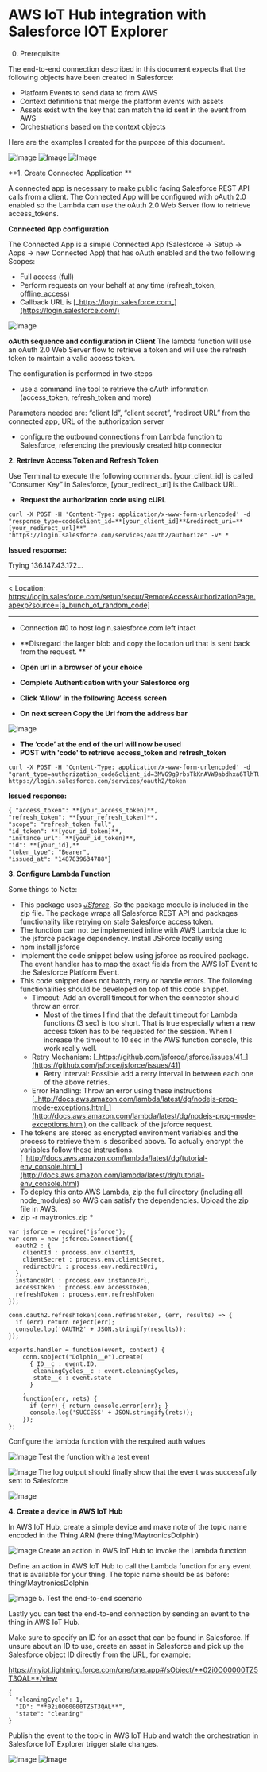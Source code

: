 # AWS IoT Hub integration with Salesforce IOT Explorer

0. Prerequisite


The end-to-end connection described in this document expects that the following objects have been created in Salesforce:

* Platform Events to send data to from AWS
* Context definitions that merge the platform events with assets
* Assets exist with the key that can match the id sent in the event from AWS
* Orchestrations based on the context objects

Here are the examples I created for the purpose of this document.

![Image](./images/image_0.png)
![Image](./images/image_1.png)
![Image](./images/image_2.png)

**1. Create Connected Application **


A connected app is necessary to make public facing Salesforce REST API calls from a client. The Connected App will be configured with oAuth 2.0 enabled so the Lambda can use the oAuth 2.0 Web Server flow to retrieve access_tokens.

**Connected App configuration**


The Connected App is a simple Connected App (Salesforce → Setup → Apps → new Connected App) that has oAuth enabled and the two following Scopes:

* Full access (full)
* Perform requests on your behalf at any time (refresh_token, offline_access)
* Callback URL is [_https://login.salesforce.com_](https://login.salesforce.com/)

![Image](./images/image_3.png)

**oAuth sequence and configuration in Client**
The lambda function will use an oAuth 2.0 Web Server flow to retrieve a token and will use the refresh token to maintain a valid access token.

The configuration is performed in two steps

* use a command line tool to retrieve the oAuth information (access_token, refresh_token and more)

Parameters needed are: “client Id”, “client secret”, “redirect URL” from the connected app, URL of the authorization server

* configure the outbound connections from  Lambda function to Salesforce, referencing the previously created http connector

**2. Retrieve Access Token and Refresh Token**


Use Terminal to execute the following commands. [your_client_id] is called “Consumer Key” in Salesforce,  [your_redirect_url] is the Callback URL.

* **Request the authorization code using cURL**

```
curl -X POST -H 'Content-Type: application/x-www-form-urlencoded' -d "response_type=code&client_id=**[your_client_id]**&redirect_uri=**[your_redirect_url]**" "https://login.salesforce.com/services/oauth2/authorize" -v* *
```

**Issued response:**


Trying 136.147.43.172…
***
< Location: https://login.salesforce.com/setup/secur/RemoteAccessAuthorizationPage.apexp?source=[a_bunch_of_random_code]
***
* Connection #0 to host login.salesforce.com left intact

* **Disregard the larger blob and copy the location url that is sent back from the request. **
* **Open url in a browser of your choice**
* **Complete Authentication with your Salesforce org**
* **Click ‘Allow’ in the following Access screen**
* **On next screen Copy the Url from the address bar**

![Image](./images/image_4.png)
* **The ‘code’ at the end of the url will now be used**
* **POST with 'code' to retrieve access_token and refresh_token**

```
curl -X POST -H 'Content-Type: application/x-www-form-urlencoded' -d "grant_type=authorization_code&client_id=3MVG9g9rbsTkKnAVW9abdhxa6TlhTUEKDQNrGqpyPu4gvBRCaOeaHYAmyZM8cAtGS5.lVhfpeikoIpXtzVMWw&client_secret=2750853922881756995&code=aPrxbOND3gL_2LZSI8tsDikv9mz7zf5aXLgeV6syCcBNfZ_.plSbe_8FwtlRdcUCYsYURcZeaA%3D%3D&redirect_uri=https://login.salesforce.com" https://login.salesforce.com/services/oauth2/token
```

**Issued response:**

```
{ "access_token": **[your_access_token]**,
"refresh_token": **[your_refresh_token]**,
"scope": "refresh_token full",
"id_token": **[your_id_token]**,
"instance_url": **[your_id_token]**,
"id": **[your_id],**
"token_type": "Bearer",
"issued_at": "1487839634788"}
```

**3. Configure Lambda Function**


Some things to Note:

* This package uses [_JSforce_](https://jsforce.github.io/). So the package module is included in the zip file. The package wraps all Salesforce REST API and packages functionality like retrying on stale Salesforce access token.
* The function can not be implemented inline with AWS Lambda due to the jsforce package dependency. Install JSForce locally using
* npm install jsforce
* Implement the code snippet below using jsforce as required package. The event handler has to map the exact fields from the AWS IoT Event to the Salesforce Platform Event.
* This code snippet does not batch, retry or handle errors. The following functionalities should be developed on top of this code snippet.
    * Timeout: Add an overall timeout for when the connector should throw an error.
        * Most of the times I find that the default timeout for Lambda functions (3 sec) is too short. That is true especially when a new access token has to be requested for the session. When I increase the timeout to 10 sec in the AWS function console, this work really well.
    * Retry Mechanism: [_https://github.com/jsforce/jsforce/issues/41_](https://github.com/jsforce/jsforce/issues/41)
        * Retry Interval: Possible add a retry interval in between each one of the above retries.
    * Error Handling: Throw an error using these instructions [_http://docs.aws.amazon.com/lambda/latest/dg/nodejs-prog-mode-exceptions.html_](http://docs.aws.amazon.com/lambda/latest/dg/nodejs-prog-mode-exceptions.html) on the callback of the jsforce request.
* The tokens are stored as encrypted environment variables and the process to retrieve them is described above. To actually encrypt the variables follow these instructions. [_http://docs.aws.amazon.com/lambda/latest/dg/tutorial-env_console.html_](http://docs.aws.amazon.com/lambda/latest/dg/tutorial-env_console.html)
* To deploy this onto AWS Lambda, zip the full directory (including all node_modules) so AWS can satisfy the dependencies. Upload the zip file in AWS.
* zip -r maytronics.zip *

```
var jsforce = require('jsforce');
var conn = new jsforce.Connection({
  oauth2 : {
    clientId : process.env.clientId,
    clientSecret : process.env.clientSecret,
    redirectUri : process.env.redirectUri,
  },
  instanceUrl : process.env.instanceUrl,
  accessToken : process.env.accessToken,
  refreshToken : process.env.refreshToken
});

conn.oauth2.refreshToken(conn.refreshToken, (err, results) => {
  if (err) return reject(err);
  console.log('OAUTH2' + JSON.stringify(results));
});

exports.handler = function(event, context) {
    conn.sobject("Dolphin__e").create(
      { ID__c : event.ID,
       cleaningCycles__c : event.cleaningCycles,
       state__c : event.state
      }
    ,
    function(err, rets) {
      if (err) { return console.error(err); }
      console.log('SUCCESS' + JSON.stringify(rets));
    });
};
```

Configure the lambda function with the required auth values

![Image](./images/image_5.png)
Test the function with a test event

![Image](./images/image_6.png)
The log output should finally show that the event was successfully sent to Salesforce

![Image](./images/image_7.png)

**4. Create a device in AWS IoT Hub**


In AWS IoT Hub, create a simple device and make note of the topic name encoded in the Thing ARN (here thing/MaytronicsDolphin)

![Image](./images/image_8.png)
Create an action in AWS IoT Hub to invoke the Lambda function


Define an action in AWS IoT Hub to call the Lambda function for any event that is available for your thing. The topic name should be as before: thing/MaytronicsDolphin

![Image](./images/image_9.png)
5. Test the end-to-end scenario


Lastly you can test the end-to-end connection by sending an event to the thing in AWS IoT Hub.

Make sure to specify an ID for an asset that can be found in Salesforce. If unsure about an ID to use, create an asset in Salesforce and pick up the Salesforce object ID directly from the URL, for example:

https://myiot.lightning.force.com/one/one.app#/sObject/**02i0O00000TZ5T3QAL**/view

```
{
  "cleaningCycle": 1,
  "ID": "**02i0O00000TZ5T3QAL**",
  "state": "cleaning"
}
```

Publish the event to the topic in AWS IoT Hub and watch the orchestration in Salesforce IoT Explorer trigger state changes.

![Image](./images/image_10.png)
![Image](./images/image_11.png)
